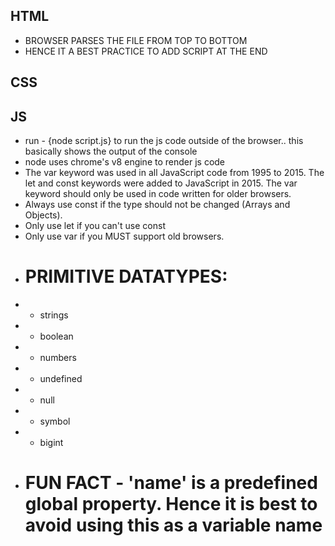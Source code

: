 ## HTML
- BROWSER PARSES THE FILE FROM TOP TO BOTTOM
- HENCE IT A BEST PRACTICE TO ADD SCRIPT AT THE END

## CSS

## JS

- run - {node script.js} to run the js code outside of the browser.. this basically shows the output of the console
- node uses chrome's v8 engine to render js code
- The var keyword was used in all JavaScript code from 1995 to 2015. The let and const keywords were added to JavaScript in 2015. The var keyword should only be used in code written for older browsers.
- Always use const if the type should not be changed (Arrays and Objects).
- Only use let if you can't use const
- Only use var if you MUST support old browsers.
- # PRIMITIVE DATATYPES: 
- - strings
- - boolean
- - numbers
- - undefined 
- - null
- - symbol
- - bigint
- # FUN FACT - 'name' is a predefined global property. Hence it is best to avoid using this as a variable name
